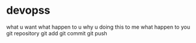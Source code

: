 # devopss
what u want
what happen to u
why u doing this to me
what happen to you
git repository
git add 
git commit
git push
